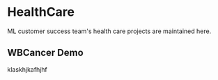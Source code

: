 # HealthCare
ML customer success team's health care projects are maintained here.
## WBCancer Demo

klaskhjkafhjhf
